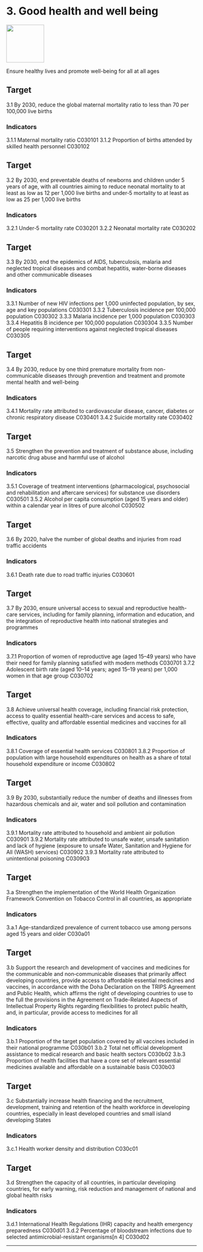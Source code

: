 # 3. Good health and well being

<img src=https://theo-armour.github.io/sdg-2021/images/sdg-icons/E_SDG_Icons-03.jpg width=100 >

Ensure healthy lives and promote well-being for all at all ages


## Target

3.1 By 2030, reduce the global maternal mortality ratio to less than 70 per 100,000 live births

### Indicators
3.1.1 Maternal mortality ratio C030101
3.1.2 Proportion of births attended by skilled health personnel C030102

## Target

3.2 By 2030, end preventable deaths of newborns and children under 5 years of age, with all countries aiming to reduce neonatal mortality to at least as low as 12 per 1,000 live births and under‑5 mortality to at least as low as 25 per 1,000 live births

### Indicators
3.2.1 Under‑5 mortality rate C030201
3.2.2 Neonatal mortality rate C030202

## Target

3.3 By 2030, end the epidemics of AIDS, tuberculosis, malaria and neglected tropical diseases and combat hepatitis, water-borne diseases and other communicable diseases

### Indicators
3.3.1 Number of new HIV infections per 1,000 uninfected population, by sex, age and key populations C030301
3.3.2 Tuberculosis incidence per 100,000 population C030302
3.3.3 Malaria incidence per 1,000 population C030303
3.3.4 Hepatitis B incidence per 100,000 population C030304
3.3.5 Number of people requiring interventions against neglected tropical diseases C030305

## Target

3.4 By 2030, reduce by one third premature mortality from non-communicable diseases through prevention and treatment and promote mental health and well-being

### Indicators
3.4.1 Mortality rate attributed to cardiovascular disease, cancer, diabetes or chronic respiratory disease C030401
3.4.2 Suicide mortality rate C030402

## Target

3.5 Strengthen the prevention and treatment of substance abuse, including narcotic drug abuse and harmful use of alcohol

### Indicators
3.5.1 Coverage of treatment interventions (pharmacological, psychosocial and rehabilitation and aftercare services) for substance use disorders C030501
3.5.2 Alcohol per capita consumption (aged 15 years and older) within a calendar year in litres of pure alcohol C030502

## Target

3.6 By 2020, halve the number of global deaths and injuries from road traffic accidents

### Indicators
3.6.1 Death rate due to road traffic injuries C030601

## Target

3.7 By 2030, ensure universal access to sexual and reproductive health-care services, including for family planning, information and education, and the integration of reproductive health into national strategies and programmes

### Indicators
3.7.1 Proportion of women of reproductive age (aged 15–49 years) who have their need for family planning satisfied with modern methods C030701
3.7.2 Adolescent birth rate (aged 10–14 years; aged 15–19 years) per 1,000 women in that age group C030702

## Target

3.8 Achieve universal health coverage, including financial risk protection, access to quality essential health-care services and access to safe, effective, quality and affordable essential medicines and vaccines for all

### Indicators
3.8.1 Coverage of essential health services C030801
3.8.2 Proportion of population with large household expenditures on health as a share of total household expenditure or income C030802

## Target

3.9 By 2030, substantially reduce the number of deaths and illnesses from hazardous chemicals and air, water and soil pollution and contamination

### Indicators
3.9.1 Mortality rate attributed to household and ambient air pollution C030901
3.9.2 Mortality rate attributed to unsafe water, unsafe sanitation and lack of hygiene (exposure to unsafe Water, Sanitation and Hygiene for All (WASH) services) C030902
3.9.3 Mortality rate attributed to unintentional poisoning C030903

## Target

3.a Strengthen the implementation of the World Health Organization Framework Convention on Tobacco Control in all countries, as appropriate

### Indicators
3.a.1 Age-standardized prevalence of current tobacco use among persons aged 15 years and older C030a01

## Target

3.b Support the research and development of vaccines and medicines for the communicable and non‑communicable diseases that primarily affect developing countries, provide access to affordable essential medicines and vaccines, in accordance with the Doha Declaration on the TRIPS Agreement and Public Health, which affirms the right of developing countries to use to the full the provisions in the Agreement on Trade-Related Aspects of Intellectual Property Rights regarding flexibilities to protect public health, and, in particular, provide access to medicines for all

### Indicators
3.b.1 Proportion of the target population covered by all vaccines included in their national programme C030b01
3.b.2 Total net official development assistance to medical research and basic health sectors C030b02
3.b.3 Proportion of health facilities that have a core set of relevant essential medicines available and affordable on a sustainable basis C030b03

## Target

3.c Substantially increase health financing and the recruitment, development, training and retention of the health workforce in developing countries, especially in least developed countries and small island developing States

### Indicators
3.c.1 Health worker density and distribution C030c01

## Target

3.d Strengthen the capacity of all countries, in particular developing countries, for early warning, risk reduction and management of national and global health risks

### Indicators
3.d.1 International Health Regulations (IHR) capacity and health emergency preparedness C030d01
3.d.2 Percentage of bloodstream infections due to selected antimicrobial-resistant organisms[n 4] C030d02

***
